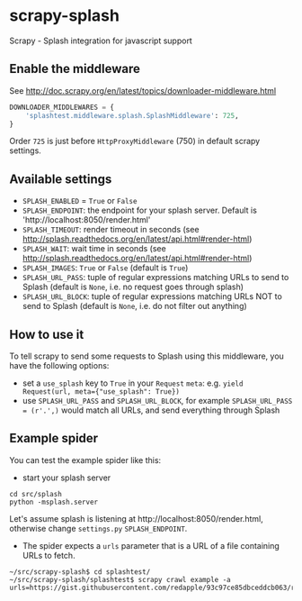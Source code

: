 scrapy-splash
=============

Scrapy - Splash integration for javascript support

Enable the middleware
---------------------

See http://doc.scrapy.org/en/latest/topics/downloader-middleware.html

```python
DOWNLOADER_MIDDLEWARES = {
    'splashtest.middleware.splash.SplashMiddleware': 725,
}
```

Order `725` is just before `HttpProxyMiddleware` (750) in default scrapy settings.

Available settings
------------------

* `SPLASH_ENABLED` = `True` or `False`
* `SPLASH_ENDPOINT`: the endpoint for your splash server. Default is 'http://localhost:8050/render.html'
* `SPLASH_TIMEOUT`: render timeout in seconds (see http://splash.readthedocs.org/en/latest/api.html#render-html)
* `SPLASH_WAIT`: wait time in seconds (see http://splash.readthedocs.org/en/latest/api.html#render-html)
* `SPLASH_IMAGES`: `True` or `False` (default is `True`)
* `SPLASH_URL_PASS`: tuple of regular expressions matching URLs to send to Splash (default is `None`, i.e. no request goes through splash)
* `SPLASH_URL_BLOCK`:  tuple of regular expressions matching URLs NOT to send to Splash (default is `None`, i.e. do not filter out anything)

How to use it
-------------

To tell scrapy to send some requests to Splash using this middleware,
you have the following options:

* set a `use_splash` key to `True` in your `Request` `meta`: e.g. `yield Request(url, meta={"use_splash": True})`
* use `SPLASH_URL_PASS` and `SPLASH_URL_BLOCK`, for example
`SPLASH_URL_PASS = (r'.',)` would match all URLs, and send everything
through Splash


Example spider
--------------

You can test the example spider like this:

* start your splash server

```shell
cd src/splash
python -msplash.server
```

Let's assume splash is listening at http://localhost:8050/render.html,
otherwise change `settings.py` `SPLASH_ENDPOINT`.

* The spider expects a `urls` parameter that is a URL of a file
containing URLs to fetch.

```shell
~/src/scrapy-splash$ cd splashtest/
~/src/scrapy-splash/splashtest$ scrapy crawl example -a urls=https://gist.githubusercontent.com/redapple/93c97ce85dbceddcb063/raw/6250c37003d77b0ac006d95e7d15e3a71e701bea/urls.txt

```
